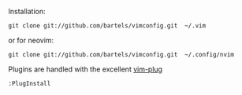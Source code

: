 Installation:

    git clone git://github.com/bartels/vimconfig.git  ~/.vim

or for neovim:

    git clone git://github.com/bartels/vimconfig.git  ~/.config/nvim


Plugins are handled with the excellent [vim-plug](https://github.com/junegunn/vim-plug/)

    :PlugInstall
